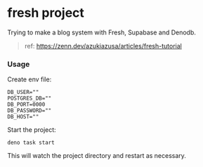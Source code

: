 # fresh project

Trying to make a blog system with Fresh, Supabase and Denodb.

> ref: https://zenn.dev/azukiazusa/articles/fresh-tutorial

### Usage

Create env file:

```
DB_USER=""
POSTGRES_DB=""
DB_PORT=0000
DB_PASSWORD=""
DB_HOST=""
```

Start the project:

```
deno task start
```

This will watch the project directory and restart as necessary.
